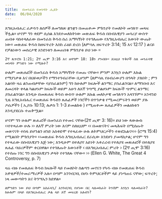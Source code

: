 ```yaml
---
title:  በመንፈስ የመነዳት ሒደት
date:  06/04/2020
---
```


እግዚአብሔር ፈቃዱን ለሰዎች ለመግለጽ ቋንቋን በመጠቀሙ ምክንያት የመለኮት መገለጥ መጻፍ ችሏል። ሆኖም ግን ቀደም ሲሰል እንደተመለከትነው መጽሐፍ ቅዱስ በሰብአዊያን መሳሪያ ውስጥ ጠብቆ ባስተላለፈው በመንፈስ ቅዱስ ስራ አማካኝነት የተገለጠው የእግዚአብሔር እውነት ውጤት ነው። መጽሐፍ ቅዱስ ከዘፍጥረት እስከ ራዕይ ድረስ (ለምሳሌ ዘፍጥረት 3:14; 15 እና 12:17 ) ልናይ የቻልነውን መሰረታዊ አንድነቱን ለመጠበቁ ምክንያቱ ይህ ነው ።

`2ኛ ጴጥሮስ 1:21; 2ኛ ጢሞ 3:16 እና ዘዳግም 18: 18ን ያንብቡ። እነዚህ ጥቅሶች ስለ መንፈሳዊ መነዳት ምንድን ነው የሚሉት?`

ሁሉም መጽሐፎች በመንፈስ ቅዱስ አማካኝነት የመጡ ናቸው። ምንም እንኳን ሁሉም እኩል የማያነቃቁ እና በህይወታችን የማንተገብራቸው ቢሆንም (ለምሳሌ የዕብራውያን በዓላት ያለበት ; ምን አልባት ዛሬ ልንጠብቃቸው ባያስፈልጉም) ግን ከሁሉም ክፍሎች ልንማር ያስፈልገናል። ለማንበብ እና ለመረዳት ቀላል ካልሆኑም ክፍሎች ወይም አሁን ለእኛ ገጣሚ ያልሆኑም ክፍሎች ጭምር ልንማር ያስፈልገናል። እንዲሁ በመጽሐፍ ቅዱስ ውስጥ ሁሉም እኩል መለኮታዊ መገለጥን አላገኙም። አንዳንድ ጊዜ እግዚአብሔር የመጽሐፍ ቅዱስን ጸሐፊዎች ነገሮችን በጥንቃቄ የሚመረምሩትን ወይም ያሉ ዶሴዎችን ( ኢያሱ 10:13; ሉቃስ 1: 1-3 ይመልከቱ ) የሚጠቀሙ ጸሐፊዎችን መልዕክቱን እንዲያደርሱ ተጠቅሟል።

ሆኖም ግን ሁሉም ጽሑፎች በመንፈስ የተመሩ ናቸው(2ኛ ጢሞ 3: 16)። ይህ ነው ጳውሎስ ‹‹የተጻፈው ሁሉ ›› ለእኛ ምሪት ነው እናም ስለዚህም ‹‹ በመጽናትና መጻሕፍት በሚሰጡት መጽናናት ተስፋ ይሆንልን ዘንድ አስቀድሞ የተጻፈው ሁሉ ለትምህርታችን ተጽፎአልና።›› (ሮሜ 15:4) የሚልበት ምክንያት። ‹‹መጽሐፍ ቅዱስ እግዚአብሔር ደራሲው እንደሆነ ያመላክታል; ሆኖም ግን የተጻፈው በሰብአዊያን እጅ ነው; እንዲሁም በተለያየ አይነት አቀራረብ የተለያዩ መጽሐፎች በተለያዩ ጸሐፊ ባህሪዎችም ቀርበዋል። የተገለጡት እውነቶች ‹ በእግዚአብሔር ምሪት › (2ኛ ጢሞ 3:16) የተሰጡ ነገር ግን በሰብአዊያን ቃላት የተገለጹ ናቸው። ›› (Ellen G. White, The Great 4 Controversy, p. 7)

ዛሬ ብዙ የመጸሐፍ ቅዱስ ክፍሎች ላይ የመለኮት ስልጣን መኖሩን የካዱ ብዙ የመጽሐፍ ቅዱስ አዋቂዎች/ተመራማሪዎች አሉ። በጣም አንገብጋቢ በሆኑ ትምህርቶችም ላይ ያነጣጠሩ ናቸው; ፍጥረት; ነጻ መውጣትን እና ትንሣኤን ክደዋል።

`ለምንድን ነው ይህ በጣም አስፈላጊ/ አንገብጋቢ የሆነው በር ላለመክፈት ትንሽም እንኳን ላለመክፈት? ከሁሉም በላይ በእግዚአብሔር ቃል ላይ እኛ መፍረድ አለብን?`